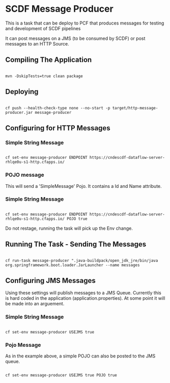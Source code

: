 # SCDF Message Producer

This is a task that can be deploy to PCF that produces messages for testing and development of SCDF pipelines

It can post messages on a JMS (to be consumed by SCDF) or post messages to an HTTP Source.

## Compiling The Application

```shell

mvn -DskipTests=true clean package

```

## Deploying

```shell

cf push --health-check-type none --no-start -p target/http-message-producer.jar message-producer

```

## Configuring for HTTP Messages

### Simple String Message

``` shell

cf set-env message-producer ENDPOINT https://cndescdf-dataflow-server-rhlqe0u-s1-http.cfapps.io/

```

### POJO message

This will send a 'SimpleMessage' Pojo. It contains a Id and Name attribute.

### Simple String Message

``` shell

cf set-env message-producer ENDPOINT https://cndescdf-dataflow-server-rhlqe0u-s1-http.cfapps.io/ POJO true 

```

Do not restage, running the task will pick up the Env change.

## Running The Task - Sending The Messages

```shell

cf run-task message-producer ".java-buildpack/open_jdk_jre/bin/java org.springframework.boot.loader.JarLauncher --name messages

```

## Configuring JMS Messages

Using these settings will publish messages to a JMS Queue. Currently this is hard coded in the application (application.properties). At some point it will be made into an arguement.

### Simple String Message

``` shell

cf set-env message-producer USEJMS true

```


### Pojo Message

As in the example above, a simple POJO can also be posted to the JMS queue.

``` shell

cf set-env message-producer USEJMS true POJO true

```
